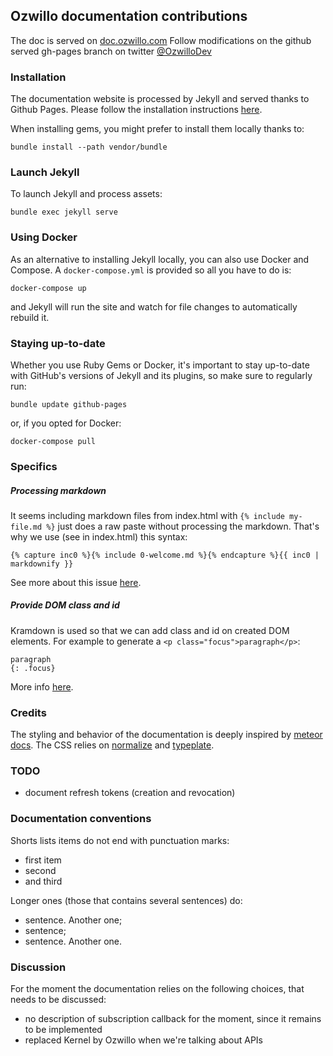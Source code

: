 ## Ozwillo documentation contributions

The doc is served on <a href="http://doc.ozwillo.com" target="_blank">doc.ozwillo.com</a>
Follow modifications on the github served gh-pages branch on twitter [@OzwilloDev](https://twitter.com/OzwilloDev)

### Installation

The documentation website is processed by Jekyll and served thanks to Github Pages. Please follow the installation instructions [here](https://help.github.com/articles/using-jekyll-with-pages/).

When installing gems, you might prefer to install them locally thanks to:
```
bundle install --path vendor/bundle
```

### Launch Jekyll

To launch Jekyll and process assets:
```
bundle exec jekyll serve
```

### Using Docker

As an alternative to installing Jekyll locally, you can also use Docker and Compose. A `docker-compose.yml` is provided so all you have to do is:
```
docker-compose up
```
and Jekyll will run the site and watch for file changes to automatically rebuild it.

### Staying up-to-date

Whether you use Ruby Gems or Docker, it's important to stay up-to-date with GitHub's versions of Jekyll and its plugins, so make sure to regularly run:
```
bundle update github-pages
```
or, if you opted for Docker:
```
docker-compose pull
```

### Specifics

##### Processing markdown

It seems including markdown files from index.html with `{% include my-file.md %}` just does a raw paste without processing the markdown. That's why we use (see in index.html) this syntax:
```
{% capture inc0 %}{% include 0-welcome.md %}{% endcapture %}{{ inc0 | markdownify }}
```

See more about this issue [here](https://github.com/jekyll/jekyll/issues/1303).

##### Provide DOM class and id

Kramdown is used so that we can add class and id on created DOM elements. For example to generate a `<p class="focus">paragraph</p>`:
```
paragraph
{: .focus}
```

More info [here](http://kramdown.gettalong.org/quickref.html#block-attributes).

### Credits

The styling and behavior of the documentation is deeply inspired by [meteor docs](http://docs.meteor.com/). The CSS relies on [normalize](https://necolas.github.io/normalize.css/) and [typeplate](http://typeplate.com).

### TODO

- document refresh tokens (creation and revocation)

### Documentation conventions

Shorts lists items do not end with punctuation marks:
- first item
- second
- and third

Longer ones (those that contains several sentences) do:
- sentence. Another one;
- sentence;
- sentence. Another one.

### Discussion

For the moment the documentation relies on the following choices, that needs to be discussed:

- no description of subscription callback for the moment, since it remains to be implemented
- replaced Kernel by Ozwillo when we're talking about APIs
